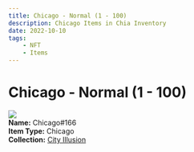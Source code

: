 ```yaml
---
title: Chicago - Normal (1 - 100)
description: Chicago Items in Chia Inventory
date: 2022-10-10
tags:
    - NFT
    - Items
---
```


# Chicago - Normal (1 - 100)
<div class="item_thumbnail">
<img loading="lazy" src="https://nbzksppftji3yyxgont2r4brltd3fvqj62tyahgbebd34pqj.arweave.net/aHKpPeWaUbxi5n_Nnq_PAxXMey1gn2p4AcwSBHvj4Jk"><br/>
<div><strong>Name:</strong> Chicago#166</div>
<div><strong>Item Type:</strong> Chicago</div>
<div><strong>Collection:</strong> <a href="https://www.spacescan.io/xch/nft/collection/col1lend2dcn558km4wcwta4xnkfv3xpcmlp9kyt0m909emvfxechlyqdl5ndg">City Illusion</a></div>
</div>

